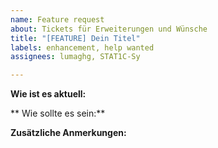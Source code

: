 ```yaml
---
name: Feature request
about: Tickets für Erweiterungen und Wünsche
title: "[FEATURE] Dein Titel"
labels: enhancement, help wanted
assignees: lumaghg, STAT1C-Sy

---
```


**Wie ist es aktuell:**

** Wie sollte es sein:**

**Zusätzliche Anmerkungen:**
